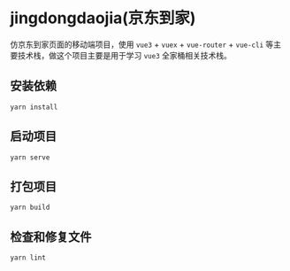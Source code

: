 # jingdongdaojia(京东到家)

仿京东到家页面的移动端项目，使用 `vue3` + `vuex` + `vue-router` + `vue-cli` 等主要技术栈，做这个项目主要是用于学习 `vue3` 全家桶相关技术栈。

## 安装依赖

```
yarn install
```

## 启动项目
```
yarn serve
```

## 打包项目
```
yarn build
```

## 检查和修复文件

```
yarn lint
```

